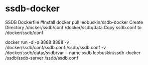 # ssdb-docker
SSDB Dockerfile
#Install
docker pull leobuskin/ssdb-docker
Create Directory /docker/ssdb/conf  /docker/ssdb/data
Copy ssdb.conf to /docker/ssdb/conf

docker run -d -p 8888:8888 -v /docker/ssdb/conf/ssdb.conf:/ssdb/ssdb.conf -v /docker/ssdb/data:/ssdb/var --name ssdb leobuskin/ssdb-docker /ssdb/ssdb-server /ssdb/ssdb.conf
